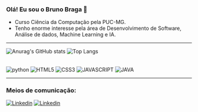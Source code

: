 ### Olá! Eu sou o Bruno Braga 👋

- Curso Ciência da Computação pela PUC-MG.
- Tenho enorme interesse pela área de Desenvolvimento de Software, Análise de dados, Machine Learning e IA.
_____________________

![Anurag's GitHub stats](https://github-readme-stats.vercel.app/api?username=Bruno0926&show_icons=true&theme=radical)
![Top Langs](https://github-readme-stats.vercel.app/api/top-langs/?username=Bruno0926&layout=donut)

<div style="display: inline_block"><br/> 

<img align = center alt="python" src="https://img.shields.io/badge/Python-3776AB?style=for-the-badge&logo=python&logoColor=white" />
<img align = center alt="HTML5" src="https://img.shields.io/badge/HTML5-E34F26?style=for-the-badge&logo=html5&logoColor=white" />
<img align = center alt="CSS3" src="https://img.shields.io/badge/CSS3-1572B6?style=for-the-badge&logo=css3&logoColor=white" />
<img align = center alt="JAVASCRIPT" src="https://img.shields.io/badge/JavaScript-F7DF1E?style=for-the-badge&logo=javascript&logoColor=black" />
<img align = center alt="JAVA" src="https://img.shields.io/badge/Java-ED8B00?style=for-the-badge&logo=openjdk&logoColor=white" />

</div>

________________

### Meios de comunicação:

[![Linkedin](https://img.shields.io/badge/LinkedIn-0077B5?style=for-the-badge&logo=linkedin&logoColor=white)](www.linkedin.com/in/bruno-braga-aab900266)
[![Linkedin](https://img.shields.io/badge/Gmail-D14836?style=for-the-badge&logo=gmail&logoColor=white)](brunobragagalves@gmail.com)


